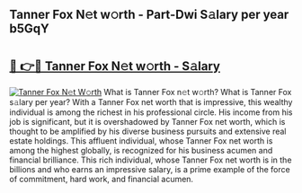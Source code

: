 ## Tanner Fox N𝚎t w𝚘rth - Part-Dwi S𝚊lary per year b5GqY

# <h2><a href="http://gc0md3u.nevu.top/?p=Tanner+Fox">🔗 👉🔴 Tanner Fox N𝚎t w𝚘rth - S𝚊lary</a></h2>

[![Tanner Fox N𝚎t W𝚘rth](https://i.imgur.com/Oavwk0R.jpeg)](http://gc0md3u.nevu.top/?p=Tanner+Fox)
What is Tanner Fox n𝚎t w𝚘rth? What is Tanner Fox s𝚊lary per year?
With a Tanner Fox net worth that is impressive, this wealthy individual is among the richest in his professional circle. His income from his job is significant, but it is overshadowed by Tanner Fox net worth, which is thought to be amplified by his diverse business pursuits and extensive real estate holdings. This affluent individual, whose Tanner Fox net worth is among the highest globally, is recognized for his business acumen and financial brilliance. This rich individual, whose Tanner Fox net worth is in the billions and who earns an impressive salary, is a prime example of the force of commitment, hard work, and financial acumen.
